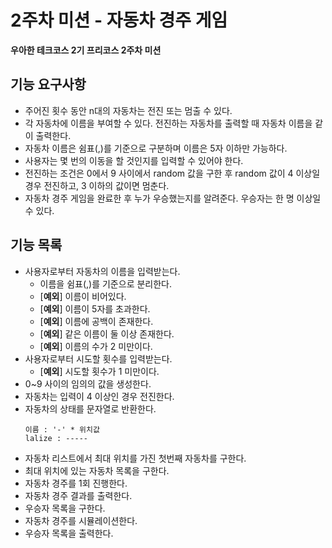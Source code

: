 # 2주차 미션 - 자동차 경주 게임
**우아한 테크코스 2기 프리코스 2주차 미션**

## 기능 요구사항
* 주어진 횟수 동안 n대의 자동차는 전진 또는 멈출 수 있다.
* 각 자동차에 이름을 부여할 수 있다. 전진하는 자동차를 출력할 때 자동차 이름을 같이 출력한다.
* 자동차 이름은 쉼표(,)를 기준으로 구분하며 이름은 5자 이하만 가능하다.
* 사용자는 몇 번의 이동을 할 것인지를 입력할 수 있어야 한다.
* 전진하는 조건은 0에서 9 사이에서 random 값을 구한 후 random 값이 4 이상일 경우 전진하고, 3 이하의 값이면 멈춘다.
* 자동차 경주 게임을 완료한 후 누가 우승했는지를 알려준다. 우승자는 한 명 이상일 수 있다.

## 기능 목록
* 사용자로부터 자동차의 이름을 입력받는다.
    - 이름을 쉼표(,)를 기준으로 분리한다.
    - [**예외**] 이름이 비어있다.
    - [**예외**] 이름이 5자를 초과한다.
    - [**예외**] 이름에 공백이 존재한다.
    - [**예외**] 같은 이름이 둘 이상 존재한다.
    - [**예외**] 이름의 수가 2 미만이다.
* 사용자로부터 시도할 횟수를 입력받는다.
    - [**예외**] 시도할 횟수가 1 미만이다.
* 0~9 사이의 임의의 값을 생성한다.
* 자동차는 입력이 4 이상인 경우 전진한다.
* 자동차의 상태를 문자열로 반환한다.
    ```
    이름 : '-' * 위치값
    lalize : -----
    ```
* 자동차 리스트에서 최대 위치를 가진 첫번째 자동차를 구한다.
* 최대 위치에 있는 자동차 목록을 구한다.
* 자동차 경주를 1회 진행한다.
* 자동차 경주 결과를 출력한다.
* 우승자 목록을 구한다.
* 자동차 경주를 시뮬레이션한다.
* 우승자 목록을 출력한다.
